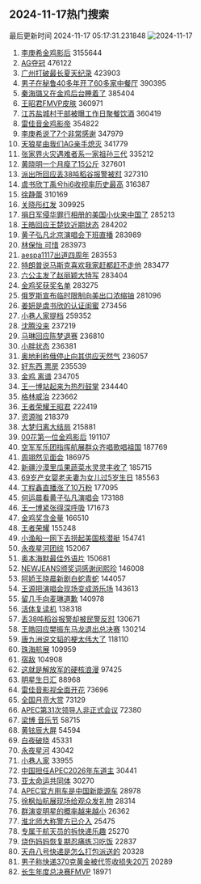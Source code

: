 ## 2024-11-17热门搜索 
最后更新时间 2024-11-17 05:17:31.231848 
![2024-11-17](https://imgs-storage.s3.us-east-005.backblazeb2.com/20241117/2024-11-17.png?versionId=4_z8fbbed132d73df8689c40f13_f1054fd5c99bbb60f_d20241116_m211731_c005_v0501018_t0036_u01731791851185) 
1. [李庚希金鸡影后](https://s.weibo.com/weibo?q=%23%E6%9D%8E%E5%BA%9A%E5%B8%8C%E9%87%91%E9%B8%A1%E5%BD%B1%E5%90%8E%23&t=31&band_rank=1&Refer=top) 3155644
1. [AG夺冠](https://s.weibo.com/weibo?q=AG%E5%A4%BA%E5%86%A0&t=31&band_rank=2&Refer=top) 476122
1. [广州打破最长夏天纪录](https://s.weibo.com/weibo?q=%23%E5%B9%BF%E5%B7%9E%E6%89%93%E7%A0%B4%E6%9C%80%E9%95%BF%E5%A4%8F%E5%A4%A9%E7%BA%AA%E5%BD%95%23&t=31&band_rank=10&Refer=top) 423903
1. [男子在秘鲁40多年开了60多家中餐厅](https://s.weibo.com/weibo?q=%23%E7%94%B7%E5%AD%90%E5%9C%A8%E7%A7%98%E9%B2%8140%E5%A4%9A%E5%B9%B4%E5%BC%80%E4%BA%8660%E5%A4%9A%E5%AE%B6%E4%B8%AD%E9%A4%90%E5%8E%85%23&t=31&band_rank=3&Refer=top) 390395
1. [秦海璐又在金鸡后台睡着了](https://s.weibo.com/weibo?q=%E7%A7%A6%E6%B5%B7%E7%92%90%E5%8F%88%E5%9C%A8%E9%87%91%E9%B8%A1%E5%90%8E%E5%8F%B0%E7%9D%A1%E7%9D%80%E4%BA%86&t=31&band_rank=4&Refer=top) 385404
1. [王昭君FMVP皮肤](https://s.weibo.com/weibo?q=%23%E7%8E%8B%E6%98%AD%E5%90%9BFMVP%E7%9A%AE%E8%82%A4%23&t=31&band_rank=5&Refer=top) 360971
1. [江苏盐城村干部被曝工作日聚餐饮酒](https://s.weibo.com/weibo?q=%23%E6%B1%9F%E8%8B%8F%E7%9B%90%E5%9F%8E%E6%9D%91%E5%B9%B2%E9%83%A8%E8%A2%AB%E6%9B%9D%E5%B7%A5%E4%BD%9C%E6%97%A5%E8%81%9A%E9%A4%90%E9%A5%AE%E9%85%92%23&t=31&band_rank=6&Refer=top) 360419
1. [雷佳音金鸡影帝](https://s.weibo.com/weibo?q=%23%E9%9B%B7%E4%BD%B3%E9%9F%B3%E9%87%91%E9%B8%A1%E5%BD%B1%E5%B8%9D%23&t=31&band_rank=7&Refer=top) 354822
1. [李庚希说了7个非常感谢](https://s.weibo.com/weibo?q=%23%E6%9D%8E%E5%BA%9A%E5%B8%8C%E8%AF%B4%E4%BA%867%E4%B8%AA%E9%9D%9E%E5%B8%B8%E6%84%9F%E8%B0%A2%23&t=31&band_rank=8&Refer=top) 347979
1. [天狼星由我们AG亲手熄灭](https://s.weibo.com/weibo?q=%23%E5%A4%A9%E7%8B%BC%E6%98%9F%E7%94%B1%E6%88%91%E4%BB%ACAG%E4%BA%B2%E6%89%8B%E7%86%84%E7%81%AD%23&t=31&band_rank=9&Refer=top) 341779
1. [张家界火灾遇难者系一家祖孙三代](https://s.weibo.com/weibo?q=%23%E5%BC%A0%E5%AE%B6%E7%95%8C%E7%81%AB%E7%81%BE%E9%81%87%E9%9A%BE%E8%80%85%E7%B3%BB%E4%B8%80%E5%AE%B6%E7%A5%96%E5%AD%99%E4%B8%89%E4%BB%A3%23&t=31&band_rank=11&Refer=top) 335212
1. [黄晓明一个月瘦了15公斤](https://s.weibo.com/weibo?q=%E9%BB%84%E6%99%93%E6%98%8E%E4%B8%80%E4%B8%AA%E6%9C%88%E7%98%A6%E4%BA%8615%E5%85%AC%E6%96%A4&t=31&band_rank=12&Refer=top) 327601
1. [派出所回应丢38吨稻谷报警被怼](https://s.weibo.com/weibo?q=%23%E6%B4%BE%E5%87%BA%E6%89%80%E5%9B%9E%E5%BA%94%E4%B8%A238%E5%90%A8%E7%A8%BB%E8%B0%B7%E6%8A%A5%E8%AD%A6%E8%A2%AB%E6%80%BC%23&t=31&band_rank=13&Refer=top) 327310
1. [虞书欣丁禹兮hi6收视率历史最高](https://s.weibo.com/weibo?q=%23%E8%99%9E%E4%B9%A6%E6%AC%A3%E4%B8%81%E7%A6%B9%E5%85%AEhi6%E6%94%B6%E8%A7%86%E7%8E%87%E5%8E%86%E5%8F%B2%E6%9C%80%E9%AB%98%23&t=31&band_rank=4&Refer=top) 316387
1. [徐静蕾](https://s.weibo.com/weibo?q=%E5%BE%90%E9%9D%99%E8%95%BE&t=31&band_rank=14&Refer=top) 310169
1. [关晓彤红发](https://s.weibo.com/weibo?q=%E5%85%B3%E6%99%93%E5%BD%A4%E7%BA%A2%E5%8F%91&t=31&band_rank=15&Refer=top) 309925
1. [捐日军侵华罪行相册的美国小伙来中国了](https://s.weibo.com/weibo?q=%23%E6%8D%90%E6%97%A5%E5%86%9B%E4%BE%B5%E5%8D%8E%E7%BD%AA%E8%A1%8C%E7%9B%B8%E5%86%8C%E7%9A%84%E7%BE%8E%E5%9B%BD%E5%B0%8F%E4%BC%99%E6%9D%A5%E4%B8%AD%E5%9B%BD%E4%BA%86%23&t=31&band_rank=16&Refer=top) 285213
1. [王皓回应王楚钦近期状态](https://s.weibo.com/weibo?q=%23%E7%8E%8B%E7%9A%93%E5%9B%9E%E5%BA%94%E7%8E%8B%E6%A5%9A%E9%92%A6%E8%BF%91%E6%9C%9F%E7%8A%B6%E6%80%81%23&t=31&band_rank=17&Refer=top) 284202
1. [黄子弘凡北京演唱会下班直播](https://s.weibo.com/weibo?q=%23%E9%BB%84%E5%AD%90%E5%BC%98%E5%87%A1%E5%8C%97%E4%BA%AC%E6%BC%94%E5%94%B1%E4%BC%9A%E4%B8%8B%E7%8F%AD%E7%9B%B4%E6%92%AD%23&t=31&band_rank=18&Refer=top) 283989
1. [林保怡 可惜](https://s.weibo.com/weibo?q=%E6%9E%97%E4%BF%9D%E6%80%A1%20%E5%8F%AF%E6%83%9C&t=31&band_rank=19&Refer=top) 283973
1. [aespa1117出道四周年](https://s.weibo.com/weibo?q=%23aespa1117%E5%87%BA%E9%81%93%E5%9B%9B%E5%91%A8%E5%B9%B4%23&t=31&band_rank=20&Refer=top) 283553
1. [特朗普说马斯克喜欢我家赶都赶不走他](https://s.weibo.com/weibo?q=%23%E7%89%B9%E6%9C%97%E6%99%AE%E8%AF%B4%E9%A9%AC%E6%96%AF%E5%85%8B%E5%96%9C%E6%AC%A2%E6%88%91%E5%AE%B6%E8%B5%B6%E9%83%BD%E8%B5%B6%E4%B8%8D%E8%B5%B0%E4%BB%96%23&t=31&band_rank=21&Refer=top) 283477
1. [六公主发了赵丽颖大特写](https://s.weibo.com/weibo?q=%23%E5%85%AD%E5%85%AC%E4%B8%BB%E5%8F%91%E4%BA%86%E8%B5%B5%E4%B8%BD%E9%A2%96%E5%A4%A7%E7%89%B9%E5%86%99%23&t=31&band_rank=22&Refer=top) 283404
1. [金鸡奖获奖名单](https://s.weibo.com/weibo?q=%E9%87%91%E9%B8%A1%E5%A5%96%E8%8E%B7%E5%A5%96%E5%90%8D%E5%8D%95&t=31&band_rank=23&Refer=top) 283275
1. [俄罗斯宣布临时限制向美出口浓缩铀](https://s.weibo.com/weibo?q=%23%E4%BF%84%E7%BD%97%E6%96%AF%E5%AE%A3%E5%B8%83%E4%B8%B4%E6%97%B6%E9%99%90%E5%88%B6%E5%90%91%E7%BE%8E%E5%87%BA%E5%8F%A3%E6%B5%93%E7%BC%A9%E9%93%80%23&t=31&band_rank=2&Refer=top) 281096
1. [姜妍是虞书欣的认证闺蜜](https://s.weibo.com/weibo?q=%23%E5%A7%9C%E5%A6%8D%E6%98%AF%E8%99%9E%E4%B9%A6%E6%AC%A3%E7%9A%84%E8%AE%A4%E8%AF%81%E9%97%BA%E8%9C%9C%23&t=31&band_rank=24&Refer=top) 273456
1. [小巷人家提档](https://s.weibo.com/weibo?q=%23%E5%B0%8F%E5%B7%B7%E4%BA%BA%E5%AE%B6%E6%8F%90%E6%A1%A3%23&t=31&band_rank=25&Refer=top) 259352
1. [沈腾没来](https://s.weibo.com/weibo?q=%E6%B2%88%E8%85%BE%E6%B2%A1%E6%9D%A5&t=31&band_rank=26&Refer=top) 237219
1. [马琳回应陈梦退赛](https://s.weibo.com/weibo?q=%23%E9%A9%AC%E7%90%B3%E5%9B%9E%E5%BA%94%E9%99%88%E6%A2%A6%E9%80%80%E8%B5%9B%23&t=31&band_rank=27&Refer=top) 236810
1. [小胖状态](https://s.weibo.com/weibo?q=%E5%B0%8F%E8%83%96%E7%8A%B6%E6%80%81&t=31&band_rank=28&Refer=top) 236381
1. [奥地利称俄停止向其供应天然气](https://s.weibo.com/weibo?q=%23%E5%A5%A5%E5%9C%B0%E5%88%A9%E7%A7%B0%E4%BF%84%E5%81%9C%E6%AD%A2%E5%90%91%E5%85%B6%E4%BE%9B%E5%BA%94%E5%A4%A9%E7%84%B6%E6%B0%94%23&t=31&band_rank=29&Refer=top) 236057
1. [好东西 票房](https://s.weibo.com/weibo?q=%E5%A5%BD%E4%B8%9C%E8%A5%BF%20%E7%A5%A8%E6%88%BF&t=31&band_rank=30&Refer=top) 235539
1. [金鸡 离谱](https://s.weibo.com/weibo?q=%E9%87%91%E9%B8%A1%20%E7%A6%BB%E8%B0%B1&t=31&band_rank=31&Refer=top) 234705
1. [王一博站起来为热烈鼓掌](https://s.weibo.com/weibo?q=%23%E7%8E%8B%E4%B8%80%E5%8D%9A%E7%AB%99%E8%B5%B7%E6%9D%A5%E4%B8%BA%E7%83%AD%E7%83%88%E9%BC%93%E6%8E%8C%23&t=31&band_rank=32&Refer=top) 234440
1. [格林威治](https://s.weibo.com/weibo?q=%E6%A0%BC%E6%9E%97%E5%A8%81%E6%B2%BB&t=31&band_rank=50&Refer=top) 223662
1. [王者荣耀王昭君](https://s.weibo.com/weibo?q=%E7%8E%8B%E8%80%85%E8%8D%A3%E8%80%80%E7%8E%8B%E6%98%AD%E5%90%9B&t=31&band_rank=44&Refer=top) 222419
1. [资源咖](https://s.weibo.com/weibo?q=%E8%B5%84%E6%BA%90%E5%92%96&t=31&band_rank=11&Refer=top) 218379
1. [大梦归离大结局](https://s.weibo.com/weibo?q=%23%E5%A4%A7%E6%A2%A6%E5%BD%92%E7%A6%BB%E5%A4%A7%E7%BB%93%E5%B1%80%23&t=31&band_rank=33&Refer=top) 215881
1. [00花第一位金鸡影后](https://s.weibo.com/weibo?q=00%E8%8A%B1%E7%AC%AC%E4%B8%80%E4%BD%8D%E9%87%91%E9%B8%A1%E5%BD%B1%E5%90%8E&t=31&band_rank=40&Refer=top) 191107
1. [空军军乐团指挥航展群众齐唱歌唱祖国](https://s.weibo.com/weibo?q=%23%E7%A9%BA%E5%86%9B%E5%86%9B%E4%B9%90%E5%9B%A2%E6%8C%87%E6%8C%A5%E8%88%AA%E5%B1%95%E7%BE%A4%E4%BC%97%E9%BD%90%E5%94%B1%E6%AD%8C%E5%94%B1%E7%A5%96%E5%9B%BD%23&t=31&band_rank=19&Refer=top) 187769
1. [周翊然见面会](https://s.weibo.com/weibo?q=%E5%91%A8%E7%BF%8A%E7%84%B6%E8%A7%81%E9%9D%A2%E4%BC%9A&t=31&band_rank=20&Refer=top) 186975
1. [新疆沙漠里瓜果蔬菜水灵灵丰收了](https://s.weibo.com/weibo?q=%23%E6%96%B0%E7%96%86%E6%B2%99%E6%BC%A0%E9%87%8C%E7%93%9C%E6%9E%9C%E8%94%AC%E8%8F%9C%E6%B0%B4%E7%81%B5%E7%81%B5%E4%B8%B0%E6%94%B6%E4%BA%86%23&t=31&band_rank=21&Refer=top) 185715
1. [69岁产女婴老夫妻为女儿过5岁生日](https://s.weibo.com/weibo?q=%2369%E5%B2%81%E4%BA%A7%E5%A5%B3%E5%A9%B4%E8%80%81%E5%A4%AB%E5%A6%BB%E4%B8%BA%E5%A5%B3%E5%84%BF%E8%BF%875%E5%B2%81%E7%94%9F%E6%97%A5%23&t=31&band_rank=34&Refer=top) 185563
1. [丁程鑫直播涨了10万粉](https://s.weibo.com/weibo?q=%23%E4%B8%81%E7%A8%8B%E9%91%AB%E7%9B%B4%E6%92%AD%E6%B6%A8%E4%BA%8610%E4%B8%87%E7%B2%89%23&t=31&band_rank=35&Refer=top) 177095
1. [何运晨看黄子弘凡演唱会](https://s.weibo.com/weibo?q=%E4%BD%95%E8%BF%90%E6%99%A8%E7%9C%8B%E9%BB%84%E5%AD%90%E5%BC%98%E5%87%A1%E6%BC%94%E5%94%B1%E4%BC%9A&t=31&band_rank=36&Refer=top) 173188
1. [王一博紧张得深呼吸](https://s.weibo.com/weibo?q=%23%E7%8E%8B%E4%B8%80%E5%8D%9A%E7%B4%A7%E5%BC%A0%E5%BE%97%E6%B7%B1%E5%91%BC%E5%90%B8%23&t=31&band_rank=37&Refer=top) 171673
1. [金鸡奖含金量](https://s.weibo.com/weibo?q=%E9%87%91%E9%B8%A1%E5%A5%96%E5%90%AB%E9%87%91%E9%87%8F&t=31&band_rank=38&Refer=top) 166510
1. [王者荣耀](https://s.weibo.com/weibo?q=%E7%8E%8B%E8%80%85%E8%8D%A3%E8%80%80&t=31&band_rank=39&Refer=top) 155248
1. [小渔船一网下去捞起美国核潜艇](https://s.weibo.com/weibo?q=%23%E5%B0%8F%E6%B8%94%E8%88%B9%E4%B8%80%E7%BD%91%E4%B8%8B%E5%8E%BB%E6%8D%9E%E8%B5%B7%E7%BE%8E%E5%9B%BD%E6%A0%B8%E6%BD%9C%E8%89%87%23&t=31&band_rank=29&Refer=top) 154741
1. [永夜星河团综](https://s.weibo.com/weibo?q=%23%E6%B0%B8%E5%A4%9C%E6%98%9F%E6%B2%B3%E5%9B%A2%E7%BB%BC%23&t=31&band_rank=41&Refer=top) 152067
1. [奥本海默最佳外语片](https://s.weibo.com/weibo?q=%23%E5%A5%A5%E6%9C%AC%E6%B5%B7%E9%BB%98%E6%9C%80%E4%BD%B3%E5%A4%96%E8%AF%AD%E7%89%87%23&t=31&band_rank=30&Refer=top) 150681
1. [NEWJEANS颁奖词感谢闵熙珍](https://s.weibo.com/weibo?q=%23NEWJEANS%E9%A2%81%E5%A5%96%E8%AF%8D%E6%84%9F%E8%B0%A2%E9%97%B5%E7%86%99%E7%8F%8D%23&t=31&band_rank=42&Refer=top) 146008
1. [阿娇王晓晨新剧白蛇青蛇](https://s.weibo.com/weibo?q=%E9%98%BF%E5%A8%87%E7%8E%8B%E6%99%93%E6%99%A8%E6%96%B0%E5%89%A7%E7%99%BD%E8%9B%87%E9%9D%92%E8%9B%87&t=31&band_rank=43&Refer=top) 144057
1. [王源把演唱会现场变成游乐场](https://s.weibo.com/weibo?q=%23%E7%8E%8B%E6%BA%90%E6%8A%8A%E6%BC%94%E5%94%B1%E4%BC%9A%E7%8E%B0%E5%9C%BA%E5%8F%98%E6%88%90%E6%B8%B8%E4%B9%90%E5%9C%BA%23&t=31&band_rank=45&Refer=top) 143613
1. [留几手向麦琳道歉](https://s.weibo.com/weibo?q=%23%E7%95%99%E5%87%A0%E6%89%8B%E5%90%91%E9%BA%A6%E7%90%B3%E9%81%93%E6%AD%89%23&t=31&band_rank=46&Refer=top) 140978
1. [活体复读机](https://s.weibo.com/weibo?q=%E6%B4%BB%E4%BD%93%E5%A4%8D%E8%AF%BB%E6%9C%BA&t=31&band_rank=47&Refer=top) 138318
1. [丢38吨稻谷报警却被民警反怼](https://s.weibo.com/weibo?q=%23%E4%B8%A238%E5%90%A8%E7%A8%BB%E8%B0%B7%E6%8A%A5%E8%AD%A6%E5%8D%B4%E8%A2%AB%E6%B0%91%E8%AD%A6%E5%8F%8D%E6%80%BC%23&t=31&band_rank=48&Refer=top) 130671
1. [王皓回应樊振东马龙退出总决赛](https://s.weibo.com/weibo?q=%23%E7%8E%8B%E7%9A%93%E5%9B%9E%E5%BA%94%E6%A8%8A%E6%8C%AF%E4%B8%9C%E9%A9%AC%E9%BE%99%E9%80%80%E5%87%BA%E6%80%BB%E5%86%B3%E8%B5%9B%23&t=31&band_rank=49&Refer=top) 130214
1. [唐九洲说文韬的梗太伟大了](https://s.weibo.com/weibo?q=%E5%94%90%E4%B9%9D%E6%B4%B2%E8%AF%B4%E6%96%87%E9%9F%AC%E7%9A%84%E6%A2%97%E5%A4%AA%E4%BC%9F%E5%A4%A7%E4%BA%86&t=31&band_rank=37&Refer=top) 118110
1. [珠海航展](https://s.weibo.com/weibo?q=%23%E7%8F%A0%E6%B5%B7%E8%88%AA%E5%B1%95%23&t=31&band_rank=39&Refer=top) 109959
1. [宿敌](https://s.weibo.com/weibo?q=%E5%AE%BF%E6%95%8C&t=31&band_rank=42&Refer=top) 104908
1. [这就是解放军的硬核浪漫](https://s.weibo.com/weibo?q=%23%E8%BF%99%E5%B0%B1%E6%98%AF%E8%A7%A3%E6%94%BE%E5%86%9B%E7%9A%84%E7%A1%AC%E6%A0%B8%E6%B5%AA%E6%BC%AB%23&t=31&band_rank=17&Refer=top) 97425
1. [明星生日汇](https://s.weibo.com/weibo?q=%E6%98%8E%E6%98%9F%E7%94%9F%E6%97%A5%E6%B1%87&t=31&band_rank=20&Refer=top) 88968
1. [雷佳音影视全面开花](https://s.weibo.com/weibo?q=%23%E9%9B%B7%E4%BD%B3%E9%9F%B3%E5%BD%B1%E8%A7%86%E5%85%A8%E9%9D%A2%E5%BC%80%E8%8A%B1%23&t=31&band_rank=29&Refer=top) 73696
1. [全国月亮大赏](https://s.weibo.com/weibo?q=%23%E5%85%A8%E5%9B%BD%E6%9C%88%E4%BA%AE%E5%A4%A7%E8%B5%8F%23&t=31&band_rank=30&Refer=top) 73129
1. [APEC第31次领导人非正式会议](https://s.weibo.com/weibo?q=%23APEC%E7%AC%AC31%E6%AC%A1%E9%A2%86%E5%AF%BC%E4%BA%BA%E9%9D%9E%E6%AD%A3%E5%BC%8F%E4%BC%9A%E8%AE%AE%23&t=31&band_rank=10&Refer=top) 72380
1. [梁博 音乐节](https://s.weibo.com/weibo?q=%E6%A2%81%E5%8D%9A%20%E9%9F%B3%E4%B9%90%E8%8A%82&t=31&band_rank=39&Refer=top) 58715
1. [黄铉辰大屏](https://s.weibo.com/weibo?q=%E9%BB%84%E9%93%89%E8%BE%B0%E5%A4%A7%E5%B1%8F&t=31&band_rank=41&Refer=top) 54594
1. [白夜破晓](https://s.weibo.com/weibo?q=%E7%99%BD%E5%A4%9C%E7%A0%B4%E6%99%93&t=31&band_rank=22&Refer=top) 45331
1. [永夜星河](https://s.weibo.com/weibo?q=%E6%B0%B8%E5%A4%9C%E6%98%9F%E6%B2%B3&t=31&band_rank=45&Refer=top) 43042
1. [小巷人家](https://s.weibo.com/weibo?q=%E5%B0%8F%E5%B7%B7%E4%BA%BA%E5%AE%B6&t=31&band_rank=35&Refer=top) 33955
1. [中国担任APEC2026年东道主](https://s.weibo.com/weibo?q=%23%E4%B8%AD%E5%9B%BD%E6%8B%85%E4%BB%BBAPEC2026%E5%B9%B4%E4%B8%9C%E9%81%93%E4%B8%BB%23&t=31&band_rank=40&Refer=top) 30441
1. [亚太命运共同体](https://s.weibo.com/weibo?q=%23%E4%BA%9A%E5%A4%AA%E5%91%BD%E8%BF%90%E5%85%B1%E5%90%8C%E4%BD%93%23&t=31&band_rank=41&Refer=top) 30270
1. [APEC官方用车是中国新能源车](https://s.weibo.com/weibo?q=%23APEC%E5%AE%98%E6%96%B9%E7%94%A8%E8%BD%A6%E6%98%AF%E4%B8%AD%E5%9B%BD%E6%96%B0%E8%83%BD%E6%BA%90%E8%BD%A6%23&t=31&band_rank=21&Refer=top) 28978
1. [徐枫灿航展现场给观众发礼物](https://s.weibo.com/weibo?q=%23%E5%BE%90%E6%9E%AB%E7%81%BF%E8%88%AA%E5%B1%95%E7%8E%B0%E5%9C%BA%E7%BB%99%E8%A7%82%E4%BC%97%E5%8F%91%E7%A4%BC%E7%89%A9%23&t=31&band_rank=25&Refer=top) 28314
1. [群演变明星的概率越来越小](https://s.weibo.com/weibo?q=%23%E7%BE%A4%E6%BC%94%E5%8F%98%E6%98%8E%E6%98%9F%E7%9A%84%E6%A6%82%E7%8E%87%E8%B6%8A%E6%9D%A5%E8%B6%8A%E5%B0%8F%23&t=31&band_rank=30&Refer=top) 26362
1. [淮北师大称警方已介入](https://s.weibo.com/weibo?q=%23%E6%B7%AE%E5%8C%97%E5%B8%88%E5%A4%A7%E7%A7%B0%E8%AD%A6%E6%96%B9%E5%B7%B2%E4%BB%8B%E5%85%A5%23&t=31&band_rank=12&Refer=top) 25475
1. [专属于航天员的拆快递乐趣](https://s.weibo.com/weibo?q=%23%E4%B8%93%E5%B1%9E%E4%BA%8E%E8%88%AA%E5%A4%A9%E5%91%98%E7%9A%84%E6%8B%86%E5%BF%AB%E9%80%92%E4%B9%90%E8%B6%A3%23&t=31&band_rank=15&Refer=top) 25270
1. [烧伤妈妈恢复期忍痛练习吃饭](https://s.weibo.com/weibo?q=%23%E7%83%A7%E4%BC%A4%E5%A6%88%E5%A6%88%E6%81%A2%E5%A4%8D%E6%9C%9F%E5%BF%8D%E7%97%9B%E7%BB%83%E4%B9%A0%E5%90%83%E9%A5%AD%23&t=31&band_rank=38&Refer=top) 22837
1. [天舟八号快递是怎么打包派送的](https://s.weibo.com/weibo?q=%23%E5%A4%A9%E8%88%9F%E5%85%AB%E5%8F%B7%E5%BF%AB%E9%80%92%E6%98%AF%E6%80%8E%E4%B9%88%E6%89%93%E5%8C%85%E6%B4%BE%E9%80%81%E7%9A%84%23&t=31&band_rank=30&Refer=top) 20328
1. [男子称快递370克黄金被代签收损失20万](https://s.weibo.com/weibo?q=%23%E7%94%B7%E5%AD%90%E7%A7%B0%E5%BF%AB%E9%80%92370%E5%85%8B%E9%BB%84%E9%87%91%E8%A2%AB%E4%BB%A3%E7%AD%BE%E6%94%B6%E6%8D%9F%E5%A4%B120%E4%B8%87%23&t=31&band_rank=32&Refer=top) 20289
1. [长生年度总决赛FMVP](https://s.weibo.com/weibo?q=%23%E9%95%BF%E7%94%9F%E5%B9%B4%E5%BA%A6%E6%80%BB%E5%86%B3%E8%B5%9BFMVP%23&t=31&band_rank=50&Refer=top) 18971
